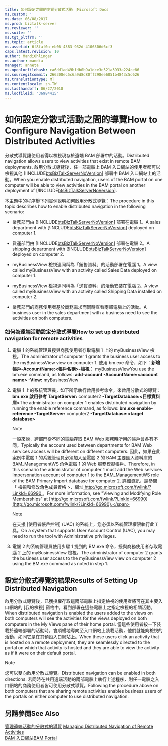 ```yaml
---
title: 如何設定之間的瀏覽分散式活動 |Microsoft Docs
ms.custom: ''
ms.date: 06/08/2017
ms.prod: biztalk-server
ms.reviewer: ''
ms.suite: ''
ms.tgt_pltfrm: ''
ms.topic: article
ms.assetid: 6f8faf0a-eb06-4383-932d-4106306d6cf3
caps.latest.revision: 10
author: MandiOhlinger
ms.author: mandia
manager: anneta
ms.openlocfilehash: ca6dd1ad49bfdb0b9a1dce3e521a3933a224ce86
ms.sourcegitcommit: 266308ec5c6a9d8d80ff298ee6051b4843c5d626
ms.translationtype: MT
ms.contentlocale: zh-TW
ms.lasthandoff: 06/27/2018
ms.locfileid: "36984415"
---
```

# <a name="how-to-configure-navigation-between-distributed-activities"></a><span data-ttu-id="765e7-102">如何設定分散式活動之間的導覽</span><span class="sxs-lookup"><span data-stu-id="765e7-102">How to Configure Navigation Between Distributed Activities</span></span>
<span data-ttu-id="765e7-103">分散式導覽讓使用者得以檢視現存於遠端 BAM 部署中的活動。</span><span class="sxs-lookup"><span data-stu-id="765e7-103">Distributed navigation allows users to view activities that exist in remote BAM deployments.</span></span> <span data-ttu-id="765e7-104">啟用分散式導覽後，任一部電腦上 BAM 入口網站的使用者都可以檢視其他 [!INCLUDE[btsBizTalkServerNoVersion](../includes/btsbiztalkservernoversion-md.md)] 部署中 BAM 入口網站上的活動。</span><span class="sxs-lookup"><span data-stu-id="765e7-104">When you enable distributed navigation, users of the BAM portal on one computer will be able to view activities in the BAM portal on another deployment of [!INCLUDE[btsBizTalkServerNoVersion](../includes/btsbiztalkservernoversion-md.md)].</span></span>  
  
 <span data-ttu-id="765e7-105">本主題中的程序舉下列實例說明如何啟用分散式導覽：</span><span class="sxs-lookup"><span data-stu-id="765e7-105">The procedure in this topic describes how to enable distributed navigation in the following scenario:</span></span>  
  
- <span data-ttu-id="765e7-106">業務部門由 [!INCLUDE[btsBizTalkServerNoVersion](../includes/btsbiztalkservernoversion-md.md)] 部署在電腦 1。</span><span class="sxs-lookup"><span data-stu-id="765e7-106">A sales department with [!INCLUDE[btsBizTalkServerNoVersion](../includes/btsbiztalkservernoversion-md.md)] deployed on computer 1.</span></span>  
  
- <span data-ttu-id="765e7-107">貨運部門由 [!INCLUDE[btsBizTalkServerNoVersion](../includes/btsbiztalkservernoversion-md.md)] 部署在電腦 2。</span><span class="sxs-lookup"><span data-stu-id="765e7-107">A shipping department with [!INCLUDE[btsBizTalkServerNoVersion](../includes/btsbiztalkservernoversion-md.md)] deployed on computer 2.</span></span>  
  
- <span data-ttu-id="765e7-108">myBusinessView 檢視連同稱為「銷售資料」的活動部署在電腦 1。</span><span class="sxs-lookup"><span data-stu-id="765e7-108">A view called myBusinessView with an activity called Sales Data deployed on computer 1.</span></span>  
  
- <span data-ttu-id="765e7-109">myBusinessView 檢視連同稱為「送貨資料」的活動安裝在電腦 2。</span><span class="sxs-lookup"><span data-stu-id="765e7-109">A view called myBusinessView with an activity called Shipping Data installed on computer 2.</span></span>  
  
- <span data-ttu-id="765e7-110">業務部門的商務使用者基於商務需求而同時查看兩部電腦上的活動。</span><span class="sxs-lookup"><span data-stu-id="765e7-110">A business user in the sales department with a business need to see the activities on both computers.</span></span>  
  
### <a name="how-to-set-up-distributed-navigation-for-remote-activities"></a><span data-ttu-id="765e7-111">如何為遠端活動設定分散式導覽</span><span class="sxs-lookup"><span data-stu-id="765e7-111">How to set up distributed navigation for remote activities</span></span>  
  
1.  <span data-ttu-id="765e7-112">電腦 1 的系統管理員授與商務使用者存取電腦 1 上的 myBusinessView 檢視。</span><span class="sxs-lookup"><span data-stu-id="765e7-112">The administrator of computer 1 grants the business user access to the myBusinessView view on computer 1.</span></span> <span data-ttu-id="765e7-113">使用 bm.exe 命令，如下：**新增帳戶-AccountName:\<帳戶名稱\>-檢視：** myBusinessView</span><span class="sxs-lookup"><span data-stu-id="765e7-113">You use the bm.exe command, as follows: **add-account -AccountName:\<account name\> -View:** myBusinessView</span></span>  
  
2.  <span data-ttu-id="765e7-114">電腦 1 上的系統管理員，如下所示執行啟用參考命令，來啟用分散式的導覽： **bm.exe 啟用參考 TargetServer:** computer2 **-TargetDatabase:\<目標資料庫\>**</span><span class="sxs-lookup"><span data-stu-id="765e7-114">The administrator on computer 1 enables distributed navigation by running the enable reference command, as follows: **bm.exe enable-reference -TargetServer:** computer2 **-TargetDatabase:\<target database\>**</span></span>  
  
    > [!NOTE]
    >  <span data-ttu-id="765e7-115">一般來說，跨部門從不同的電腦存取 BAM Web 服務時所用的帳戶會各有不同。</span><span class="sxs-lookup"><span data-stu-id="765e7-115">Typically the account used between departments for BAM Web services access will be different on different computers.</span></span> <span data-ttu-id="765e7-116">因此，如果在此案例中電腦 1 的系統管理員必須加入至電腦 2 的 BAM 主要匯入資料庫的 BAM_ManagementWS 角色電腦 1 的 Web 服務模擬帳戶。</span><span class="sxs-lookup"><span data-stu-id="765e7-116">Therefore, in this scenario the administrator of computer 1 must add the Web services Impersonation account of computer 1 to the BAM_ManagementWS role of the BAM Primary Import database for computer 2.</span></span> <span data-ttu-id="765e7-117">詳細資訊，請參閱 「 檢視和修改角色成員資格 >，網址[ http://go.microsoft.com/fwlink/?LinkId=66990 ](http://go.microsoft.com/fwlink/?LinkId=66990)。</span><span class="sxs-lookup"><span data-stu-id="765e7-117">For more information, see "Viewing and Modifying Role Memberships" at [http://go.microsoft.com/fwlink/?LinkId=66990](http://go.microsoft.com/fwlink/?LinkId=66990).</span></span>  
  
    > [!NOTE]
    >  <span data-ttu-id="765e7-118">在支援 [使用者帳戶控制] \(UAC) 的系統上，您必須以系統管理權限執行此工具。</span><span class="sxs-lookup"><span data-stu-id="765e7-118">On a system that supports User Account Control (UAC), you may need to run the tool with Administrative privileges.</span></span>  
  
3.  <span data-ttu-id="765e7-119">電腦 2 的系統管理員使用步驟 1 提到的 BM.exe 命令，授與商務使用者存取電腦 2 上的 myBusinessView 檢視。</span><span class="sxs-lookup"><span data-stu-id="765e7-119">The administrator of computer 2 grants the business user access to the myBusinessView view on computer 2 using the BM.exe command as noted in step 1.</span></span>  
  
## <a name="results-of-setting-up-distributed-navigation"></a><span data-ttu-id="765e7-120">設定分散式導覽的結果</span><span class="sxs-lookup"><span data-stu-id="765e7-120">Results of Setting Up Distributed Navigation</span></span>  
 <span data-ttu-id="765e7-121">啟用分散式導覽後，已獲授權存取這兩部電腦上指定檢視的使用者將可在其主要入口網站的 [我的檢視] 窗格中，看到部署在這些電腦上之指定檢視的相關活動。</span><span class="sxs-lookup"><span data-stu-id="765e7-121">When distributed navigation is enabled the users added to the views on both computers will see the activities for the views deployed on both computers in the My Views pane of their home portal.</span></span> <span data-ttu-id="765e7-122">當這些使用者按一下裝載於遠端部署的活動時，會順暢地導向至入口網站上裝載活動，他們就能夠檢視的活動，如同它是在其預設入口網站上。</span><span class="sxs-lookup"><span data-stu-id="765e7-122">When these users click an activity that is hosted on a remote deployment, they are seamlessly directed to the portal on which that activity is hosted and they are able to view the activity as if it were on their default portal.</span></span>  
  
> [!NOTE]
>  <span data-ttu-id="765e7-123">您可以雙向啟用分散式導覽。</span><span class="sxs-lookup"><span data-stu-id="765e7-123">Distributed navigation can be enabled in both directions.</span></span> <span data-ttu-id="765e7-124">若同時在共用遠端活動的兩部電腦上執行上述程序，則任一電腦之入口網站的商務使用者皆可使用分散式導覽。</span><span class="sxs-lookup"><span data-stu-id="765e7-124">Following the procedure above on both computers that are sharing remote activities enables business users of the portals on either computer to use distributed navigation.</span></span>  
  
## <a name="see-also"></a><span data-ttu-id="765e7-125">另請參閱</span><span class="sxs-lookup"><span data-stu-id="765e7-125">See Also</span></span>  
 <span data-ttu-id="765e7-126">[管理遠端活動的分散式的導覽](../core/managing-distributed-navigation-of-remote-activities.md) </span><span class="sxs-lookup"><span data-stu-id="765e7-126">[Managing Distributed Navigation of Remote Activities](../core/managing-distributed-navigation-of-remote-activities.md) </span></span>  
 [<span data-ttu-id="765e7-127">BAM 入口網站</span><span class="sxs-lookup"><span data-stu-id="765e7-127">BAM Portal</span></span>](../core/bam-portal.md)